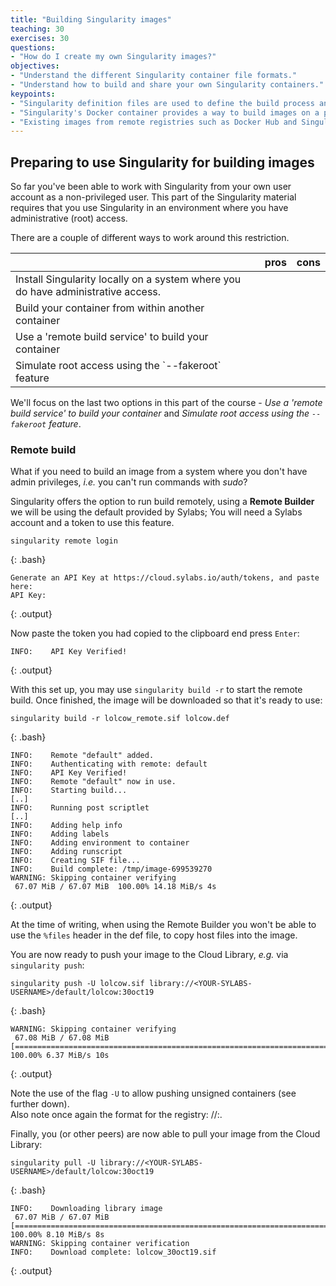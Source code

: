 ```yaml
---
title: "Building Singularity images"
teaching: 30
exercises: 30
questions:
- "How do I create my own Singularity images?"
objectives:
- "Understand the different Singularity container file formats."
- "Understand how to build and share your own Singularity containers."
keypoints:
- "Singularity definition files are used to define the build process and configuration for an image."
- "Singularity's Docker container provides a way to build images on a platform where Singularity is not installed but Docker is available."
- "Existing images from remote registries such as Docker Hub and Singularity Hub can be used as a base for creating new Singularity images."
---
```



## Preparing to use Singularity for building images

So far you've been able to work with Singularity from your own user account as a non-privileged user. This part of the Singularity material requires that you use Singularity in an environment where you have administrative (root) access.

There are a couple of different ways to work around this restriction.

<table>
<thead>
  <tr>
    <th></th>
    <th></th>
    <th>pros</th>
    <th>cons</th>
  </tr>
</thead>
<tbody>
  <tr>
    <td>Install Singularity locally on a system where you do have administrative access.</td>
    <td></td>
    <td></td>
    <td></td>
  </tr>
  <tr>
    <td>Build your container from within another container</td>
    <td></td>
    <td></td>
    <td></td>
  </tr>
  <tr>
    <td>Use a 'remote build service' to build your container</td>
    <td></td>
    <td></td>
    <td></td>
  </tr>
  <tr>
    <td>Simulate root access using the `--fakeroot` feature</td>
    <td></td>
    <td></td>
    <td></td>
  </tr>
</tbody>
</table>

We'll focus on the last two options in this part of the course - _Use a 'remote build service' to build your container_ and _Simulate root access using the `--fakeroot` feature_.


### Remote build

What if you need to build an image from a system where you don't have admin privileges, *i.e.* you can't run commands with *sudo*?

Singularity offers the option to run build remotely, using a **Remote Builder** we will be using the default provided by Sylabs; You will need a Sylabs account and a token to use this feature.

```
singularity remote login
```
{: .bash}

```
Generate an API Key at https://cloud.sylabs.io/auth/tokens, and paste here:
API Key:
```
{: .output}

Now paste the token you had copied to the clipboard end press `Enter`:

```
INFO:    API Key Verified!
```
{: .output}

With this set up, you may use `singularity build -r` to start the remote build. Once finished, the image will be downloaded so that it's ready to use:

```
singularity build -r lolcow_remote.sif lolcow.def
```
{: .bash}

```
INFO:    Remote "default" added.
INFO:    Authenticating with remote: default
INFO:    API Key Verified!
INFO:    Remote "default" now in use.
INFO:    Starting build...
[..]
INFO:    Running post scriptlet
[..]
INFO:    Adding help info
INFO:    Adding labels
INFO:    Adding environment to container
INFO:    Adding runscript
INFO:    Creating SIF file...
INFO:    Build complete: /tmp/image-699539270
WARNING: Skipping container verifying
 67.07 MiB / 67.07 MiB  100.00% 14.18 MiB/s 4s
```
{: .output}

At the time of writing, when using the Remote Builder you won't be able to use the `%files` header in the def file, to copy host files into the image.

You are now ready to push your image to the Cloud Library, *e.g.* via `singularity push`:

```
singularity push -U lolcow.sif library://<YOUR-SYLABS-USERNAME>/default/lolcow:30oct19
```
{: .bash}

```
WARNING: Skipping container verifying
 67.08 MiB / 67.08 MiB [==================================================================================================================================] 100.00% 6.37 MiB/s 10s
```
{: .output}

Note the use of the flag `-U` to allow pushing unsigned containers (see further down).  
Also note once again the format for the registry: <user>/<user-collection>/<name>:<tag>.

Finally, you (or other peers) are now able to pull your image from the Cloud Library:

```
singularity pull -U library://<YOUR-SYLABS-USERNAME>/default/lolcow:30oct19
```
{: .bash}

```
INFO:    Downloading library image
 67.07 MiB / 67.07 MiB [===================================================================================================================================] 100.00% 8.10 MiB/s 8s
WARNING: Skipping container verification
INFO:    Download complete: lolcow_30oct19.sif
```
{: .output}


<!-- ### Other build options -->

<!-- The def file specification has a number of other interesting features, to know more about them you can visit the [Sylabs docs on def files](https://sylabs.io/guides/3.3/user-guide/definition_files.html).

In the episode on GUI applications we'll see how to use `%startscript` to configure the behaviour of containers running in background.

If you are in a development phase, where you don't know yet what you will include in your final container image, you can start with a *sandbox* image. This is a special type of image designed for development purposes, consisting not of a single file, but instead of a directory. To create one, run something like:

```
sudo singularity build --sandbox playbox/ docker://ubuntu:18.04
```
{: .bash}

Then to open it and play, run:

```
sudo singularity shell --writable playbox/
```
{: .bash}

More information on sandbox images can be found at the [Sylabs docs on building images](https://sylabs.io/guides/3.3/user-guide/build_a_container.html#creating-writable-sandbox-directories).

One last notable feature is the ability to use PGP keys to sign and verify container images. In this way, users of 3rd party containers can double check that the image they're running is bit-by-bit equivalent to the one that the author originally built, largely reducing the possibility to run containers infected by malware. you can find more on this topic at the [Sylabs docs on signing and verifying containers](https://sylabs.io/guides/3.3/user-guide/signNverify.html).  -->

